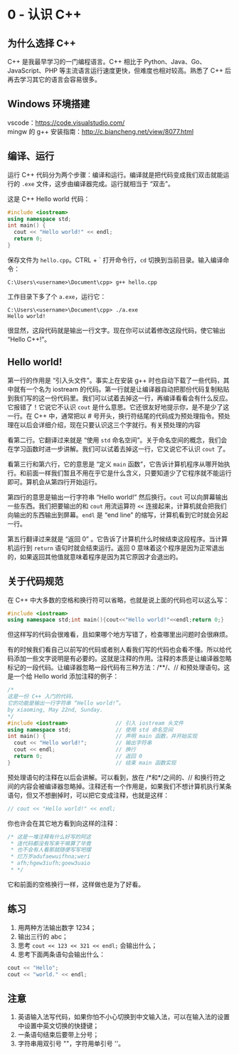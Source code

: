 # 0 - 认识 C++
## 为什么选择 C++
C++ 是我最早学习的一门编程语言。C++ 相比于 Python、Java、Go、JavaScript、PHP 等主流语言运行速度更快，但难度也相对较高。熟悉了 C++ 后再去学习其它的语言会容易很多。

## Windows 环境搭建
vscode：<https://code.visualstudio.com/>  
mingw 的 g++ 安装指南：<http://c.biancheng.net/view/8077.html>

## 编译、运行
运行 C++ 代码分为两个步骤：编译和运行。编译就是把代码变成我们双击就能运行的 `.exe` 文件，这步由编译器完成。运行就相当于 “双击”。

这是 C++ Hello world 代码：
```cpp
#include <iostream>
using namespace std;
int main() {
  cout << "Hello world!" << endl;
  return 0;
}
```
保存文件为 `hello.cpp`。CTRL + \` 打开命令行，`cd` 切换到当前目录。输入编译命令：
```
C:\Users\<username>\Document\cpp> g++ hello.cpp
```
工作目录下多了个 `a.exe`，运行它：
```
C:\Users\<username>\Document\cpp> ./a.exe
Hello world!
```
很显然，这段代码就是输出一行文字。现在你可以试着修改这段代码，使它输出 “Hello C++!”。

## Hello world!
第一行的作用是 “引入头文件”。事实上在安装 g++ 时也自动下载了一些代码，其中就有一个名为 iostream 的代码。第一行就是让编译器自动把那份代码复制粘贴到我们写的这一份代码里。我们可以试着去掉这一行，再编译看看会有什么反应。它报错了！它说它不认识 `cout` 是什么意思。它还很友好地提示你，是不是少了这一行。在 C++ 中，通常把以 # 号开头，换行符结尾的代码成为预处理指令。预处理在以后会详细介绍，现在只要认识这三个字就行。有关预处理的内容

看第二行。它翻译过来就是 “使用 `std` 命名空间”。关于命名空间的概念，我们会在学习函数时进一步讲解。我们可以试着去掉这一行，它又说它不认识 `cout` 了。

看第三行和第六行，它的意思是 “定义 `main` 函数”，它告诉计算机程序从哪开始执行。和前面一样我们暂且不用在乎它是什么含义，只要知道少了它程序就不能运行即可。算机会从第四行开始运行。

第四行的意思是输出一行字符串 “Hello world!” 然后换行。`cout` 可以向屏幕输出一些东西。我们把要输出的和 `cout` 用流运算符 `<<` 连接起来，计算机就会把我们向输出的东西输出到屏幕。`endl` 是 “end line” 的缩写，计算机看到它时就会另起一行。

第五行翻译过来就是 “返回 0” 。它告诉了计算机什么时候结束这段程序。当计算机运行到 `return` 语句时就会结束运行。返回 0 意味着这个程序是因为正常退出的，如果返回其他值就意味着程序是因为其它原因才会退出的。

## 关于代码规范
在 C++ 中大多数的空格和换行符可以省略，也就是说上面的代码也可以这么写：
```cpp
#include <iostream>
using namespace std;int main(){cout<<"Hello world!"<<endl;return 0;}
```
但这样写的代码会很难看，且如果哪个地方写错了，检查哪里出问题时会很麻烦。

有的时候我们看自己以前写的代码或者别人看我们写的代码也会看不懂。所以给代码添加一些文字说明是有必要的。这就是注释的作用。注释的本质是让编译器忽略标记的一段代码。让编译器忽略一段代码有三种方法：/\*\*/、// 和预处理语句。这是一个给 Hello world 添加注释的例子：
```cpp
/*
这是一份 C++ 入门的代码，
它的功能是输出一行字符串 “Hello world!”。
by xiaoming, May 22nd, Sunday.
*/
#include <iostream>               // 引入 iostream 头文件
using namespace std;              // 使用 std 命名空间
int main() {                      // 声明 main 函数，并开始实现
  cout << "Hello world!";         // 输出字符串
  cout << endl;                   // 换行
  return 0;                       // 返回 0
}                                 // 结束 main 函数实现
```

预处理语句的注释在以后会讲解。可以看到，放在 /\*和\*/之间的、// 和换行符之间的内容会被编译器忽略掉。注释还有一个作用是，如果我们不想计算机执行某条语句，但又不想删掉时，可以把它变成注释，也就是这样：
```cpp
// cout << "Hello world!" << endl;
```

你也许会在其它地方看到向这样的注释：
```cpp
/* 这是一堆注释有什么好写的阿这
 * 连代码都没有写来干嘛算了毕竟
 * 也不会有人看那就随便写写吧摆
 * 烂万岁adufaewuifhna;weri
 * afh;hgew3iufh;goew3uaio
 * */
```
它和前面的空格换行一样，这样做也是为了好看。

## 练习
1. 用两种方法输出数字 1234；
2. 输出三行的 abc；
3. 思考 `cout << 123 << 321 << endl;` 会输出什么；
4. 思考下面两条语句会输出什么：
```cpp
cout << "Hello";
cout << "world." << endl;
```

## 注意
1. 英语输入法写代码，如果你怕不小心切换到中文输入法，可以在输入法的设置中设置中英文切换的快捷键；
1. 一条语句结束后要带上分号；
2. 字符串用双引号 ""，字符用单引号 ''。
